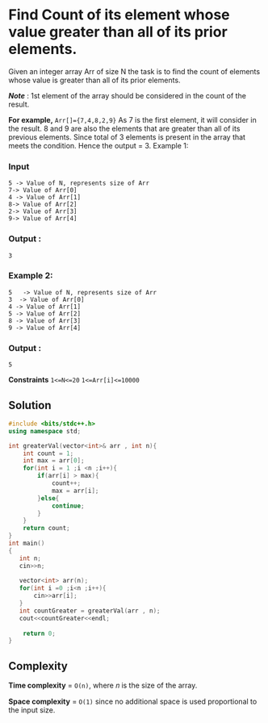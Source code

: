 # Find Count of its element whose value greater than all of its prior elements.
Given an integer array Arr of size N the task is to find the count of elements whose value is greater than all of its prior elements.

***Note*** : 1st element of the array should be considered in the count of the result.

**For example,**
```Arr[]={7,4,8,2,9}```
As 7 is the first element, it will consider in the result.
8 and 9 are also the elements that are greater than all of its previous elements.
Since total of  3 elements is present in the array that meets the condition.
Hence the output = 3.
Example 1:

### Input 
```plaintext
5 -> Value of N, represents size of Arr
7-> Value of Arr[0]
4 -> Value of Arr[1]
8-> Value of Arr[2]
2-> Value of Arr[3]
9-> Value of Arr[4]
```
### Output :
```plaintext
3
```
### Example 2:
```plaintext
5   -> Value of N, represents size of Arr
3  -> Value of Arr[0]
4 -> Value of Arr[1]
5 -> Value of Arr[2]
8 -> Value of Arr[3]
9 -> Value of Arr[4]
```

### Output : 
```plaintext
5
```

**Constraints**
```1<=N<=20```
```1<=Arr[i]<=10000```

## Solution 
```C++
#include <bits/stdc++.h> 
using namespace std;

int greaterVal(vector<int>& arr , int n){
    int count = 1;
    int max = arr[0];
    for(int i = 1 ;i <n ;i++){
        if(arr[i] > max){
            count++;
            max = arr[i];
        }else{
            continue;
        }
    }
    return count;
}
int main()
{
   int n;
   cin>>n;
   
   vector<int> arr(n);
   for(int i =0 ;i<n ;i++){
       cin>>arr[i];
   }
   int countGreater = greaterVal(arr , n);
   cout<<countGreater<<endl;
   
    return 0;
}
```

## Complexity

**Time complexity** = ```O(n)```, where 𝑛 is the size of the array.

**Space complexity** = ```O(1)``` since no additional space is used proportional to the input size.
